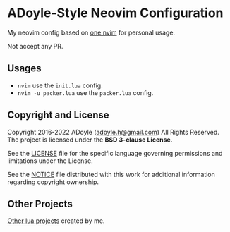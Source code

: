 # ADoyle-Style Neovim Configuration

My neovim config based on [one.nvim](https://github.com/adoyle-h/one.nvim) for personal usage.

Not accept any PR.

## Usages

- `nvim` use the `init.lua` config.
- `nvim -u packer.lua` use the `packer.lua` config.

## Copyright and License

Copyright 2016-2022 ADoyle (adoyle.h@gmail.com) All Rights Reserved. The project is licensed under the **BSD 3-clause License**.

See the [LICENSE][] file for the specific language governing permissions and limitations under the License.

See the [NOTICE][] file distributed with this work for additional information regarding copyright ownership.

## Other Projects

[Other lua projects](https://github.com/adoyle-h?tab=repositories&q=&type=source&language=lua&sort=stargazers) created by me.

<!-- links -->

[LICENSE]: ./LICENSE
[NOTICE]: ./NOTICE
